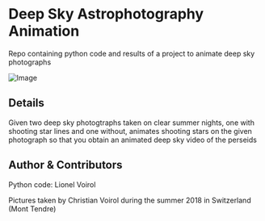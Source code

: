 # Deep Sky Astrophotography Animation
Repo containing python code and results of a project to animate deep sky photographs

![Image](../blob/master/blank.png?raw=true)

## Details
Given two deep sky photogtraphs taken on clear summer nights, one with shooting star lines and one without, animates shooting stars on the given photograph so that you obtain an animated deep sky video of the perseids

## Author & Contributors
Python code: Lionel Voirol

Pictures taken by Christian Voirol during the summer 2018 in Switzerland (Mont Tendre)

